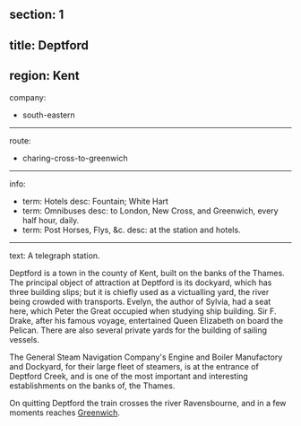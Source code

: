 section: 1
----
title: Deptford
----
region: Kent
----
company:
- south-eastern
----
route:
- charing-cross-to-greenwich
----
info:
- term: Hotels
  desc: Fountain; White Hart
- term: Omnibuses
  desc: to London, New Cross, and Greenwich, every half hour, daily.
- term: Post Horses, Flys, &c.
  desc: at the station and hotels.
----
text: A telegraph station.

Deptford is a town in the county of Kent, built on the banks of the Thames. The principal object of attraction at Deptford is its dockyard, which has three building slips; but it is chiefly used as a victualling yard, the river being crowded with transports. Evelyn, the author of Sylvia, had a seat here, which Peter the Great occupied when studying ship building. Sir F. Drake, after his famous voyage, entertained Queen Elizabeth on board the Pelican. There are also several private yards for the building of sailing vessels.

The General Steam Navigation Company's Engine and Boiler Manufactory and Dockyard, for their large fleet of steamers, is at the entrance of Deptford Creek, and is one of the most important and interesting establishments on the banks of, the Thames.

On quitting Deptford the train crosses the river Ravensbourne, and in a few moments reaches [Greenwich](/stations/greenwich).
